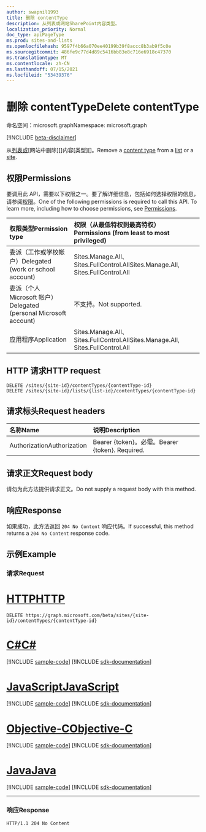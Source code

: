 ```yaml
---
author: swapnil1993
title: 删除 contentType
description: 从列表或网站SharePoint内容类型。
localization_priority: Normal
doc_type: apiPageType
ms.prod: sites-and-lists
ms.openlocfilehash: 9597f4b66a070ee40199b39f8accc8b3ab9f5c0e
ms.sourcegitcommit: 486fe9c77d4d89c5416bb83e8c716e6918c47370
ms.translationtype: MT
ms.contentlocale: zh-CN
ms.lasthandoff: 07/15/2021
ms.locfileid: "53439376"
---
```

# <a name="delete-contenttype"></a><span data-ttu-id="40ba2-103">删除 contentType</span><span class="sxs-lookup"><span data-stu-id="40ba2-103">Delete contentType</span></span>
<span data-ttu-id="40ba2-104">命名空间：microsoft.graph</span><span class="sxs-lookup"><span data-stu-id="40ba2-104">Namespace: microsoft.graph</span></span>

[!INCLUDE [beta-disclaimer](../../includes/beta-disclaimer.md)]

<span data-ttu-id="40ba2-105">从[列表或][contentType][网站中删除][]内容[类型][]。</span><span class="sxs-lookup"><span data-stu-id="40ba2-105">Remove a [content type][contentType] from a [list][] or a [site][].</span></span>


## <a name="permissions"></a><span data-ttu-id="40ba2-106">权限</span><span class="sxs-lookup"><span data-stu-id="40ba2-106">Permissions</span></span>
<span data-ttu-id="40ba2-p101">要调用此 API，需要以下权限之一。要了解详细信息，包括如何选择权限的信息，请参阅[权限](/graph/permissions_reference.md)。</span><span class="sxs-lookup"><span data-stu-id="40ba2-p101">One of the following permissions is required to call this API. To learn more, including how to choose permissions, see [Permissions](/graph/permissions_reference.md).</span></span>

|<span data-ttu-id="40ba2-109">权限类型</span><span class="sxs-lookup"><span data-stu-id="40ba2-109">Permission type</span></span>      | <span data-ttu-id="40ba2-110">权限（从最低特权到最高特权）</span><span class="sxs-lookup"><span data-stu-id="40ba2-110">Permissions (from least to most privileged)</span></span>              |
|:--------------------|:---------------------------------------------------------|
|<span data-ttu-id="40ba2-111">委派（工作或学校帐户）</span><span class="sxs-lookup"><span data-stu-id="40ba2-111">Delegated (work or school account)</span></span> | <span data-ttu-id="40ba2-112">Sites.Manage.All、Sites.FullControl.All</span><span class="sxs-lookup"><span data-stu-id="40ba2-112">Sites.Manage.All, Sites.FullControl.All</span></span>    |
|<span data-ttu-id="40ba2-113">委派（个人 Microsoft 帐户）</span><span class="sxs-lookup"><span data-stu-id="40ba2-113">Delegated (personal Microsoft account)</span></span> | <span data-ttu-id="40ba2-114">不支持。</span><span class="sxs-lookup"><span data-stu-id="40ba2-114">Not supported.</span></span>    |
|<span data-ttu-id="40ba2-115">应用程序</span><span class="sxs-lookup"><span data-stu-id="40ba2-115">Application</span></span> | <span data-ttu-id="40ba2-116">Sites.Manage.All、Sites.FullControl.All</span><span class="sxs-lookup"><span data-stu-id="40ba2-116">Sites.Manage.All, Sites.FullControl.All</span></span> |

## <a name="http-request"></a><span data-ttu-id="40ba2-117">HTTP 请求</span><span class="sxs-lookup"><span data-stu-id="40ba2-117">HTTP request</span></span>

<!-- { "blockType": "ignored" } -->

```http
DELETE /sites/{site-id}/contentTypes/{contentType-id}
DELETE /sites/{site-id}/lists/{list-id}/contentTypes/{contentType-id}
```

## <a name="request-headers"></a><span data-ttu-id="40ba2-118">请求标头</span><span class="sxs-lookup"><span data-stu-id="40ba2-118">Request headers</span></span>
|<span data-ttu-id="40ba2-119">名称</span><span class="sxs-lookup"><span data-stu-id="40ba2-119">Name</span></span>|<span data-ttu-id="40ba2-120">说明</span><span class="sxs-lookup"><span data-stu-id="40ba2-120">Description</span></span>|
|:---|:---|
|<span data-ttu-id="40ba2-121">Authorization</span><span class="sxs-lookup"><span data-stu-id="40ba2-121">Authorization</span></span>|<span data-ttu-id="40ba2-p102">Bearer {token}。必需。</span><span class="sxs-lookup"><span data-stu-id="40ba2-p102">Bearer {token}. Required.</span></span>|


## <a name="request-body"></a><span data-ttu-id="40ba2-124">请求正文</span><span class="sxs-lookup"><span data-stu-id="40ba2-124">Request body</span></span>

<span data-ttu-id="40ba2-125">请勿为此方法提供请求正文。</span><span class="sxs-lookup"><span data-stu-id="40ba2-125">Do not supply a request body with this method.</span></span>

## <a name="response"></a><span data-ttu-id="40ba2-126">响应</span><span class="sxs-lookup"><span data-stu-id="40ba2-126">Response</span></span>

<span data-ttu-id="40ba2-127">如果成功，此方法返回 `204 No Content` 响应代码。</span><span class="sxs-lookup"><span data-stu-id="40ba2-127">If successful, this method returns a `204 No Content` response code.</span></span>

## <a name="example"></a><span data-ttu-id="40ba2-128">示例</span><span class="sxs-lookup"><span data-stu-id="40ba2-128">Example</span></span>

### <a name="request"></a><span data-ttu-id="40ba2-129">请求</span><span class="sxs-lookup"><span data-stu-id="40ba2-129">Request</span></span>

# <a name="http"></a>[<span data-ttu-id="40ba2-130">HTTP</span><span class="sxs-lookup"><span data-stu-id="40ba2-130">HTTP</span></span>](#tab/http)
<!-- {
  "blockType": "request",
  "name": "delete_contenttype"
}
-->

```http
DELETE https://graph.microsoft.com/beta/sites/{site-id}/contentTypes/{contentType-id}
```
# <a name="c"></a>[<span data-ttu-id="40ba2-131">C#</span><span class="sxs-lookup"><span data-stu-id="40ba2-131">C#</span></span>](#tab/csharp)
[!INCLUDE [sample-code](../includes/snippets/csharp/delete-contenttype-csharp-snippets.md)]
[!INCLUDE [sdk-documentation](../includes/snippets/snippets-sdk-documentation-link.md)]

# <a name="javascript"></a>[<span data-ttu-id="40ba2-132">JavaScript</span><span class="sxs-lookup"><span data-stu-id="40ba2-132">JavaScript</span></span>](#tab/javascript)
[!INCLUDE [sample-code](../includes/snippets/javascript/delete-contenttype-javascript-snippets.md)]
[!INCLUDE [sdk-documentation](../includes/snippets/snippets-sdk-documentation-link.md)]

# <a name="objective-c"></a>[<span data-ttu-id="40ba2-133">Objective-C</span><span class="sxs-lookup"><span data-stu-id="40ba2-133">Objective-C</span></span>](#tab/objc)
[!INCLUDE [sample-code](../includes/snippets/objc/delete-contenttype-objc-snippets.md)]
[!INCLUDE [sdk-documentation](../includes/snippets/snippets-sdk-documentation-link.md)]

# <a name="java"></a>[<span data-ttu-id="40ba2-134">Java</span><span class="sxs-lookup"><span data-stu-id="40ba2-134">Java</span></span>](#tab/java)
[!INCLUDE [sample-code](../includes/snippets/java/delete-contenttype-java-snippets.md)]
[!INCLUDE [sdk-documentation](../includes/snippets/snippets-sdk-documentation-link.md)]

---


### <a name="response"></a><span data-ttu-id="40ba2-135">响应</span><span class="sxs-lookup"><span data-stu-id="40ba2-135">Response</span></span>
<!-- {
  "blockType": "response",
  "truncated": true
}
-->

```http
HTTP/1.1 204 No Content
```

[list]: ../resources/list.md
[contentType]: ../resources/contentType.md
[网站]: ../resources/site.md
[site]: ../resources/site.md
